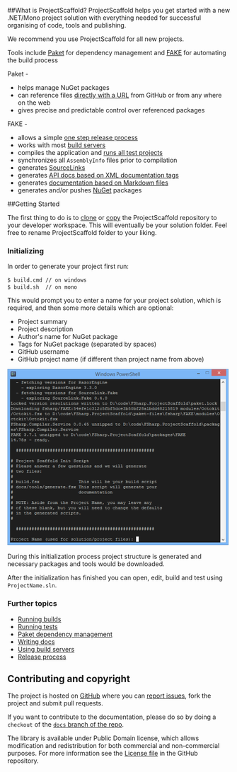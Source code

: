 ##What is ProjectScaffold?
ProjectScaffold helps you get started with a new .NET/Mono project solution with everything needed for successful organising of code, tools and publishing. 

We recommend you use ProjectScaffold for all new projects.

Tools include [Paket](paket-package-management.html) for dependency management and [FAKE](fake-build.html) for automating the build process 

Paket - 
* helps manage NuGet packages
* can reference files [directly with a URL](http://fsprojects.github.io/Paket/http-dependencies.html) from GitHub or from any where on the web
* gives precise and predictable control over referenced packages

FAKE - 
* allows a simple [one step release process](release-process.html)
* works with most [build servers](build-servers.html) 
* compiles the application and [runs all test projects](running-tests.html)
* synchronizes all ``AssemblyInfo`` files prior to compilation
* generates [SourceLinks](https://github.com/ctaggart/SourceLink)
* generates [API docs based on XML documentation tags](writing-docs.html#API-docs)
* generates [documentation based on Markdown files](writing-docs.html#Markdown-files)
* generates and/or pushes [NuGet](http://www.nuget.org) packages

##Getting Started

The first thing to do is to [clone](https://github.com/fsprojects/ProjectScaffold.git) or [copy](https://github.com/fsprojects/ProjectScaffold/archive/master.zip) the ProjectScaffold repository to your developer workspace. This will eventually be your solution folder. Feel free to rename ProjectScaffold folder to your liking.

### Initializing

In order to generate your project first run:

    $ build.cmd // on windows
    $ build.sh  // on mono

This would prompt you to enter a name for your project solution, which is required, and then some more details which are optional:

* Project summary
* Project description
* Author's name for NuGet package
* Tags for NuGet package (separated by spaces)
* GitHub username
* GitHub project name (if different than project name from above)

![alt text](img/init-script.png "Init script asking for project details")

During this initialization process project structure is generated and necessary packages and tools would be downloaded.

After the initialization has finished you can open, edit, build and test using ``ProjectName.sln``.
 
### Further topics

* [Running builds](fake-build.html)
* [Running tests](running-tests.html)
* [Paket dependency management](paket-package-management.html)
* [Writing docs](writing-docs.html)
* [Using build servers](build-servers.html)
* [Release process](release-process.html)

## Contributing and copyright

The project is hosted on [GitHub][gh] where you can [report issues][issues], fork the project and submit pull requests.

If you want to contribute to the documentation, please do so by doing a ``checkout`` of the [``docs`` branch of the repo](https://github.com/fsprojects/ProjectScaffold/tree/docs).

The library is available under Public Domain license, which allows modification and
redistribution for both commercial and non-commercial purposes. For more information see the
[License file][license] in the GitHub repository.

  [content]: https://github.com/fsprojects/FSharp.ProjectScaffold/tree/master/docs/content
  [gh]: https://github.com/fsprojects/FSharp.ProjectScaffold
  [issues]: https://github.com/fsprojects/FSharp.ProjectScaffold/issues
  [license]: https://github.com/fsprojects/FSharp.ProjectScaffold/blob/master/LICENSE.txt
